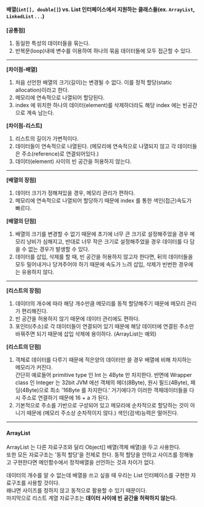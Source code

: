 #### 배열(`int[], double[]`) vs. List 인터페이스에서 지원하는 클래스들(ex. `ArrayList`, `LinkedList` . . .)  

**[공통점]**  
1. 동일한 특성의 데이터들을 묶는다.
2. 반복문(loop)내에 변수를 이용하여 하나의 묶음 데이터들에 모두 접근할 수 있다.

---

**[차이점-배열]**
1. 처음 선언한 배열의 크기(길이)는 변경될 수 없다. 이를 정적 할당(static allocation)이라고 한다.
2. 메모리에 연속적으로 나열되어 할당된다.
3. index 에 위치한 하나의 데이터(element)를 삭제하더라도 해당 index 에는 빈공간으로 계속 남는다.

**[차이점-리스트]**
1. 리스트의 길이가 가변적이다.
2. 데이터들이 연속적으로 나열된다. (메모리에 연속적으로 나열되지 않고 각 데이터들은 주소(reference)로 연결되어있다.)
3. 데이터(element) 사이의 빈 공간을 허용하지 않는다.

---

**[배열의 장점]**
1. 데이터 크기가 정해져있을 경우, 메모리 관리가 편하다.
2. 메모리에 연속적으로 나열되어 할당하기 때문에 index 를 통한 색인(접근)속도가 빠르다.

**[배열의 단점]**
1. 배열의 크기를 변경할 수 없기 때문에 초기에 너무 큰 크기로 설정해주었을 경우 메모리 낭비가 심해지고, 반대로 너무 작은 크기로 설정해주었을 경우 데이터를 다 담을 수 없는 경우가 발생할 수 있다.
2. 데이터를 삽입, 삭제를 할 때, 빈 공간을 허용하지 않고자 한다면, 뒤의 데이터들을 모두 밀어내거나 당겨주어야 하기 때문에 속도가 느려 삽입, 삭제가 빈번한 경우에는 유용하지 않다.

---

**[리스트의 장점]**
1. 데이터의 개수에 따라 해당 개수만큼 메모리를 동적 할당해주기 때문에 메모리 관리가 편리해진다.
2. 빈 공간을 허용하지 않기 때문에 데이터 관리에도 편하다.
3. 포인터(주소)로 각 데이터들이 연결되어 있기 때문에 해당 데이터에 연결된 주소만 바꿔주면 되기 때문에 삽입 삭제에 용이하다. (ArrayList는 예외)

**[리스트의 단점]**
1. 객체로 데이터를 다루기 때문에 적은양의 데이터만 쓸 경우 배열에 비해 차지하는 메모리가 커진다.  
간단히 예로들어 primitive type 인 Int 는 4Byte 만 차지한다. 반면에 Wrapper class 인 Integer 는 32bit JVM 에선 객체의 헤더(8Byte), 원시 필드(4Byte), 패딩(4Byte)으로 최소 '16Byte 를 차지한다.' 
거기에다가 이러한 객체데이터들을 다시 주소로 연결하기 때문에 16 + a 가 된다.
2. 기본적으로 주소를 기반으로 구성되어 있고 메모리에 순차적으로 할당하는 것이 아니기 때문에 (메모리 주소상 순차적이지 않다.) 색인(검색)능력은 떨어진다.

---

#### ArrayList
ArrayList 는 다른 자료구조와 달리 Object[] 배열(객체 배열)을 두고 사용한다.  
또한 모든 자료구조는 '동적 할당'을 전제로 한다. 동적 할당을 안하고 사이즈를 정해놓고 구현한다면 메인함수에서 정적배열을 선언하는 것과 차이가 없다.  

데이터의 개수를 알 수 없는데 배열을 쓰고 싶을 때 우리는 List 인터페이스를 구현한 자료구조를 사용할 것이다.  
왜냐면 사이즈를 정하지 않고 동적으로 활용할 수 있기 때문이다.  
마지막으로 리스트 계열 자료구조는 **데이터 사이에 빈 공간을 허락하지 않는다.**
